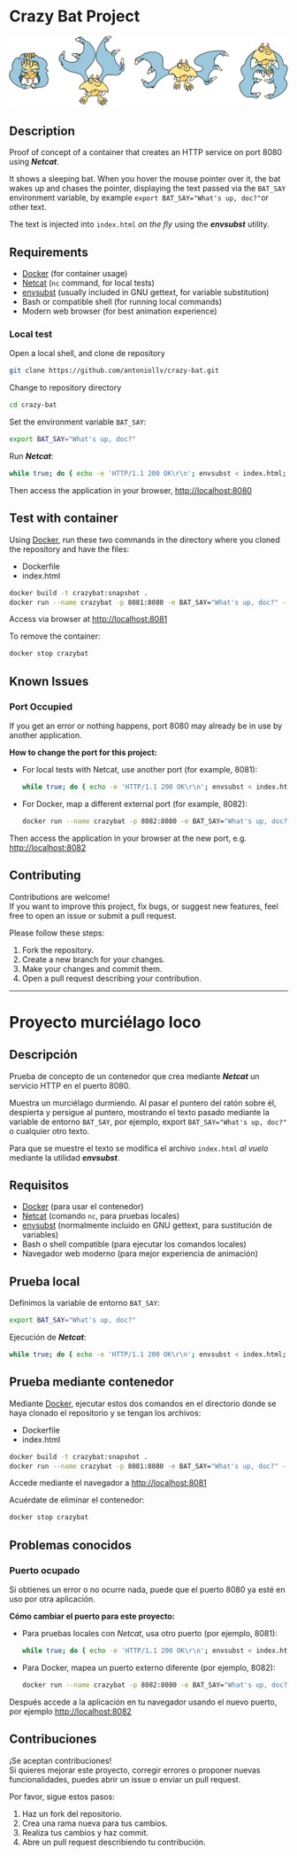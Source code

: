# Crazy Bat Project

![crazy bat](crazy_bat.svg)

## Description

Proof of concept of a container that creates an HTTP service on port 8080 using ***Netcat***.

It shows a sleeping bat. When you hover the mouse pointer over it, the bat wakes up and chases the pointer, displaying the text passed via the `BAT_SAY` environment variable, by example `export BAT_SAY="What's up, doc?"`or other text.

The text is injected into `index.html` *on the fly* using the ***envsubst*** utility.

## Requirements

- [Docker](https://docs.docker.com/) (for container usage)
- [Netcat](https://nc110.sourceforge.io/) (`nc` command, for local tests)
- [envsubst](https://www.gnu.org/software/gettext/manual/html_node/envsubst-Invocation.html) (usually included in GNU gettext, for variable substitution)
- Bash or compatible shell (for running local commands)
- Modern web browser (for best animation experience)

### Local test

Open a local shell, and clone de repository

```bash
git clone https://github.com/antoniollv/crazy-bat.git
```

Change to repository directory

```bash
cd crazy-bat
```

Set the environment variable `BAT_SAY`:

```bash
export BAT_SAY="What's up, doc?"
```

Run ***Netcat***:

```bash
while true; do { echo -e 'HTTP/1.1 200 OK\r\n'; envsubst < index.html; } | nc -lNp 8080; done
```

Then access the application in your browser, <http://localhost:8080>

## Test with container

Using [Docker](https://docs.docker.com/), run these two commands in the directory where you cloned the repository and have the files:

- Dockerfile
- index.html

```bash
docker build -t crazybat:snapshot .
docker run --name crazybat -p 8081:8080 -e BAT_SAY="What's up, doc?" --rm -d crazybat:snapshot
```

Access via browser at <http://localhost:8081>

To remove the container:

```bash
docker stop crazybat
```

## Known Issues

### Port Occupied

If you get an error or nothing happens, port 8080 may already be in use by another application.

**How to change the port for this project:**

- For local tests with Netcat, use another port (for example, 8081):

  ```bash
  while true; do { echo -e 'HTTP/1.1 200 OK\r\n'; envsubst < index.html; } | nc -l -p 8081; done
  ```

- For Docker, map a different external port (for example, 8082):

  ```bash
  docker run --name crazybat -p 8082:8080 -e BAT_SAY="What's up, doc?" --rm -d crazybat:snapshot
  ```

Then access the application in your browser at the new port, e.g. <http://localhost:8082>

## Contributing

Contributions are welcome!  
If you want to improve this project, fix bugs, or suggest new features, feel free to open an issue or submit a pull request.

Please follow these steps:
1. Fork the repository.
2. Create a new branch for your changes.
3. Make your changes and commit them.
4. Open a pull request describing your contribution.

---

# Proyecto murciélago loco

## Descripción

Prueba de concepto de un contenedor que crea mediante ***Netcat*** un servicio HTTP en el puerto 8080.

Muestra un murciélago durmiendo. Al pasar el puntero del ratón sobre él, despierta y persigue al puntero, mostrando el texto pasado mediante la variable de entorno `BAT_SAY`, por ejemplo, export `BAT_SAY="What's up, doc?"` o cualquier otro texto.

Para que se muestre el texto se modifica el archivo `index.html` *al vuelo* mediante la utilidad ***envsubst***.

## Requisitos

- [Docker](https://docs.docker.com/) (para usar el contenedor)
- [Netcat](https://nc110.sourceforge.io/) (comando `nc`, para pruebas locales)
- [envsubst](https://www.gnu.org/software/gettext/manual/html_node/envsubst-Invocation.html) (normalmente incluido en GNU gettext, para sustitución de variables)
- Bash o shell compatible (para ejecutar los comandos locales)
- Navegador web moderno (para mejor experiencia de animación)

## Prueba local

Definimos la variable de entorno `BAT_SAY`:

```bash
export BAT_SAY="What's up, doc?"
```

Ejecución de ***Netcat***:

```bash
while true; do { echo -e 'HTTP/1.1 200 OK\r\n'; envsubst < index.html; } | nc -lNp 8080; done
```

## Prueba mediante contenedor

Mediante [Docker](https://docs.docker.com/), ejecutar estos dos comandos en el directorio donde se haya clonado el repositorio y se tengan los archivos:

- Dockerfile
- index.html

```bash
docker build -t crazybat:snapshot .
docker run --name crazybat -p 8081:8080 -e BAT_SAY="What's up, doc?" --rm -d crazybat:snapshot
```

Accede mediante el navegador a <http://localhost:8081>

Acuérdate de eliminar el contenedor:

```bash
docker stop crazybat
```

## Problemas conocidos

### Puerto ocupado

Si obtienes un error o no ocurre nada, puede que el puerto 8080 ya esté en uso por otra aplicación.

**Cómo cambiar el puerto para este proyecto:**

- Para pruebas locales con *Netcat*, usa otro puerto (por ejemplo, 8081):

  ```bash
  while true; do { echo -e 'HTTP/1.1 200 OK\r\n'; envsubst < index.html; } | nc -lNp 8081; done
  ```

- Para Docker, mapea un puerto externo diferente (por ejemplo, 8082):

  ```bash
  docker run --name crazybat -p 8082:8080 -e BAT_SAY="What's up, doc?" --rm -d crazybat:snapshot
  ```

Después accede a la aplicación en tu navegador usando el nuevo puerto, por ejemplo <http://localhost:8082>

## Contribuciones

¡Se aceptan contribuciones!  
Si quieres mejorar este proyecto, corregir errores o proponer nuevas funcionalidades, puedes abrir un issue o enviar un pull request.

Por favor, sigue estos pasos:
1. Haz un fork del repositorio.
2. Crea una rama nueva para tus cambios.
3. Realiza tus cambios y haz commit.
4. Abre un pull request describiendo tu contribución.
